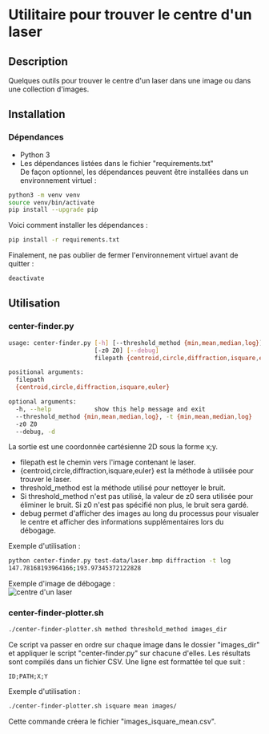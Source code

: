 # Utilitaire pour trouver le centre d'un laser

## Description
Quelques outils pour trouver le centre d'un laser dans une image ou dans une collection d'images.

## Installation
### Dépendances
* Python 3
* Les dépendances listées dans le fichier "requirements.txt"  
De façon optionnel, les dépendances peuvent être installées dans un environnement virtuel :
```bash
python3 -m venv venv
source venv/bin/activate
pip install --upgrade pip
```
Voici comment installer les dépendances :
```bash
pip install -r requirements.txt
```
Finalement, ne pas oublier de fermer l'environnement virtuel avant de quitter :
```bash
deactivate
```

## Utilisation
### center-finder.py
```bash
usage: center-finder.py [-h] [--threshold_method {min,mean,median,log}]
                        [-z0 Z0] [--debug]
                        filepath {centroid,circle,diffraction,isquare,euler}

positional arguments:
  filepath
  {centroid,circle,diffraction,isquare,euler}

optional arguments:
  -h, --help            show this help message and exit
  --threshold_method {min,mean,median,log}, -t {min,mean,median,log}
  -z0 Z0
  --debug, -d
```
La sortie est une coordonnée cartésienne 2D sous la forme x;y.
* filepath est le chemin vers l'image contenant le laser.
* {centroid,circle,diffraction,isquare,euler} est la méthode à utilisée pour trouver le laser.
* threshold_method est la méthode utilisé pour nettoyer le bruit.
* Si threshold_method n'est pas utilisé, la valeur de z0 sera utilisée pour éliminer le bruit. Si z0 n'est pas spécifié non plus, le bruit sera gardé.
* debug permet d'afficher des images au long du processus pour visualer le centre et afficher des informations supplémentaires lors du débogage.

Exemple d'utilisation :
```bash
python center-finder.py test-data/laser.bmp diffraction -t log
147.78168193964166;193.97345372122828
```
Exemple d'image de débogage :  
![centre d'un laser](https://github.com/steven-pigeon/flou/blob/master/distance-finder/center-finder/centerfinder-debug.png "Centre d'un laser")

### center-finder-plotter.sh
```bash
./center-finder-plotter.sh method threshold_method images_dir
```
Ce script va passer en ordre sur chaque image dans le dossier "images_dir" et appliquer le script "center-finder.py" sur chacune d'elles.
Les résultats sont compilés dans un fichier CSV. Une ligne est formattée tel que suit :
```
ID;PATH;X;Y
```
Exemple d'utilisation :
```bash
./center-finder-plotter.sh isquare mean images/
```
Cette commande créera le fichier "images_isquare_mean.csv".
